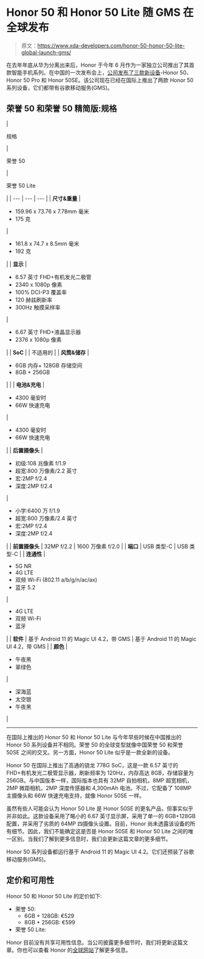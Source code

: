 # Honor 50 和 Honor 50 Lite 随 GMS 在全球发布

> 原文：<https://www.xda-developers.com/honor-50-honor-50-lite-global-launch-gms/>

在去年年底从华为分离出来后，Honor 于今年 6 月作为一家独立公司推出了其首款智能手机系列。在中国的一次发布会上，[公司发布了三款新设备](https://www.xda-developers.com/honor-50-series-official-launch/)-Honor 50、Honor 50 Pro 和 Honor 50SE。该公司现在已经在国际上推出了两款 Honor 50 系列设备，它们都带有谷歌移动服务(GMS)。

## 荣誉 50 和荣誉 50 精简版:规格

| 

规格

 | 

荣誉 50

 | 

荣誉 50 Lite

 |
| --- | --- | --- |
| **尺寸&重量** | 

*   159.96 x 73.76 x 7.78mm 毫米
*   175 克

 | 

*   161.8 x 74.7 x 8.5mm 毫米
*   192 克

 |
| **显示** | 

*   6.57 英寸 FHD+有机发光二极管
*   2340 x 1080p 像素
*   100% DCI-P3 覆盖率
*   120 赫兹刷新率
*   300Hz 触摸采样率

 | 

*   6.67 英寸 FHD+液晶显示器
*   2376 x 1080p 像素

 |
| **SoC** |  | 不适用的 |
| **风筒&储存** | 

*   6GB 内存+ 128GB 存储空间
*   8GB + 256GB

 |  |
| **电池&充电** | 

*   4300 毫安时
*   66W 快速充电

 | 

*   4300 毫安时
*   66W 快速充电

 |
| **后置摄像头** | 

*   初级:108 兆像素 f/1.9
*   超宽:800 万像素/2.2 英寸
*   宏:2MP f/2.4
*   深度:2MP f/2.4

 | 

*   小学:6400 万 f/1.9
*   超宽:800 万像素/2.4 英寸
*   宏:2MP f/2.4
*   深度:2MP f/2.4

 |
| **前置摄像头** | 32MP f/2.2 | 1600 万像素 f/2.0 |
| **端口** | USB 类型-C | USB 类型-C |
| **连通性** | 

*   5G NR
*   4G LTE
*   双频 Wi-Fi (802.11 a/b/g/n/ac/ax)
*   蓝牙 5.2

 | 

*   4G LTE
*   双频 Wi-Fi
*   蓝牙

 |
| **软件** | 基于 Android 11 的 Magic UI 4.2，带 GMS | 基于 Android 11 的 Magic UI 4.2，带 GMS |
| **颜色** | 

*   午夜黑
*   翠绿色

 | 

*   深海蓝
*   太空银
*   午夜黑

 |

* * *

在国际上推出的 Honor 50 和 Honor 50 Lite 与今年早些时候在中国推出的 Honor 50 系列设备并不相同。荣誉 50 的全球变型就像中国荣誉 50 和荣誉 50SE 之间的交叉。另一方面，Honor 50 Lite 似乎是一款全新的设备。

Honor 50 在国际上推出了高通的骁龙 778G SoC，这是一款 6.57 英寸的 FHD+有机发光二极管显示器，刷新频率为 120Hz，内存高达 8GB，存储容量为 256GB。与中国版本一样，国际版本也具有 32MP 自拍相机，8MP 超宽相机，2MP 微距相机，2MP 深度传感器和 4,300mAh 电池。不过，它配备了 108MP 主摄像头和 66W 快速充电支持，就像 Honor 50SE 一样。

虽然有些人可能会认为 Honor 50 Lite 是 Honor 50SE 的更名产品，但事实似乎并非如此。这款设备采用了略小的 6.67 英寸显示屏，采用了单一的 6GB+128GB 配置，并采用了劣质的 64MP 四摄像头设置。目前，Honor 尚未透露该设备的所有细节。因此，我们不能确定这是否是 Honor 50SE 和 Honor 50 Lite 之间的唯一区别。当我们了解到更多信息时，我们会更新这篇文章的更多细节。

Honor 50 系列设备都运行基于 Android 11 的 Magic UI 4.2。它们还预装了谷歌移动服务(GMS)。

## 定价和可用性

Honor 50 和 Honor 50 Lite 的定价如下:

*   荣誉 50:
    *   6GB + 128GB: €529
    *   8GB + 256GB: €599
*   荣誉 50 Lite:

Honor 目前没有共享可用性信息。当公司披露更多细节时，我们将更新这篇文章。你也可以查看 Honor 的[全球网站](https://www.hihonor.com/global/)了解更多信息。